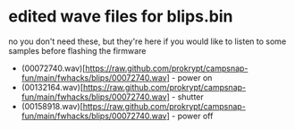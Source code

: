 # edited wave files for blips.bin
no you don't need these, but they're here if you would like to listen to some samples before flashing the firmware
* (00072740.wav)[https://raw.github.com/prokrypt/campsnap-fun/main/fwhacks/blips/00072740.wav] - power on
* (00132164.wav)[https://raw.github.com/prokrypt/campsnap-fun/main/fwhacks/blips/00072740.wav] - shutter
* (00158918.wav)[https://raw.github.com/prokrypt/campsnap-fun/main/fwhacks/blips/00072740.wav] - power off
